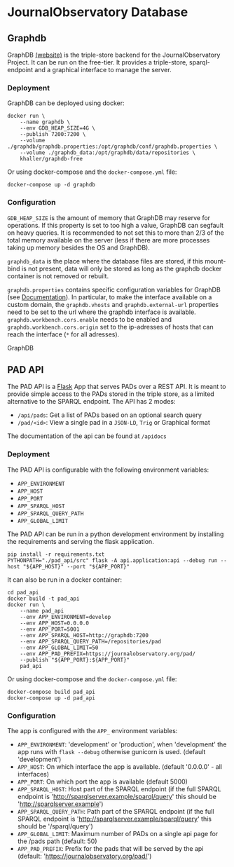 # JournalObservatory Database

## Graphdb

GraphDB [(website)](https://graphdb.ontotext.com/) is the triple-store backend for the JournalObservatory Project. It can be run on the free-tier. It provides a triple-store, sparql-endpoint and a graphical interface to manage the server.

### Deployment

GraphDB can be deployed using docker:
```shell
docker run \
    --name graphdb \
    --env GDB_HEAP_SIZE=4G \
    --publish 7200:7200 \
    --volume ./graphdb/graphdb.properties:/opt/graphdb/conf/graphdb.properties \
    --volume ./graphdb_data:/opt/graphdb/data/repositories \
    khaller/graphdb-free
```

Or using docker-compose and the `docker-compose.yml` file:
```
docker-compose up -d graphdb
```

### Configuration

`GDB_HEAP_SIZE` is the amount of memory that GraphDB may reserve for operations. If this property is set to too high a value, GraphDB can segfault on heavy queries. It is recommended to not set this to more than 2/3 of the total memory available on the server (less if there are more processes taking up memory besides the OS and GraphDB).

`graphdb_data` is the place where the database files are stored, if this mount-bind is not present, data will only be stored as long as the graphdb docker container is not removed or rebuilt.

`graphdb.properties` contains specific configuration variables for GraphDB (see [Documentation](https://graphdb.ontotext.com/documentation/10.2/directories-and-config-properties.html?highlight=properties#what-s-in-this-document)). In particular, to make the interface available on a custom domain, the `graphdb.vhosts` and `graphdb.external-url` properties need to be set to the url where the graphdb interface is available. `graphdb.workbench.cors.enable` needs to be enabled and `graphdb.workbench.cors.origin` set to the ip-adresses of hosts that can reach the interface (`*` for all adresses).

GraphDB

## PAD API

The PAD API is a [Flask](https://flask.palletsprojects.com) App that serves PADs over a REST API. It is meant to provide simple access to the PADs stored in the triple store, as a limited alternative to the SPARQL endpoint. The API has 2 modes:
- `/api/pads`: Get a list of PADs based on an optional search query
- `/pad/<id>`: View a single pad in a `JSON-LD`, `Trig` or Graphical format

The documentation of the api can be found at `/apidocs`

### Deployment

The PAD API is configurable with the following environment variables:

- `APP_ENVIRONMENT`
- `APP_HOST`
- `APP_PORT`
- `APP_SPARQL_HOST`
- `APP_SPARQL_QUERY_PATH`
- `APP_GLOBAL_LIMIT`

The PAD API can be run in a python development environment by installing the requirements and serving the flask application.
```
pip install -r requirements.txt
PYTHONPATH="./pad_api/src" flask -A api.application:api --debug run --host "${APP_HOST}" --port "${APP_PORT}"
```

It can also be run in a docker container:
```
cd pad_api
docker build -t pad_api
docker run \
    --name pad_api
    --env APP_ENVIRONMENT=develop
    --env APP_HOST=0.0.0.0
    --env APP_PORT=5001
    --env APP_SPARQL_HOST=http://graphdb:7200
    --env APP_SPARQL_QUERY_PATH=/repositories/pad
    --env APP_GLOBAL_LIMIT=50
    --env APP_PAD_PREFIX=https://journalobservatory.org/pad/
    --publish "${APP_PORT}:${APP_PORT}"
    pad_api
```

Or using docker-compose and the `docker-compose.yml` file:
```
docker-compose build pad_api
docker-compose up -d pad_api
```

### Configuration

The app is configured with the `APP_` environment variables:

- `APP_ENVIRONMENT`: 'development' or 'production', when 'development' the app runs with `flask --debug` otherwise gunicorn is used. (default 'development')
- `APP_HOST`: On which interface the app is available. (default '0.0.0.0' - all interfaces)
- `APP_PORT`: On which port the app is available (default 5000)
- `APP_SPARQL_HOST`: Host part of the SPARQL endpoint (if the full SPARQL endpoint is 'http://sparqlserver.example/sparql/query' this should be 'http://sparqlserver.example')
- `APP_SPARQL_QUERY_PATH`: Path part of the SPARQL endpoint (if the full SPARQL endpoint is 'http://sparqlserver.example/sparql/query' this should be '/sparql/query')
- `APP_GLOBAL_LIMIT`: Maximum number of PADs on a single api page for the /pads path (default: 50)
- `APP_PAD_PREFIX`: Prefix for the pads that will be served by the api (default: 'https://journalobservatory.org/pad/')
